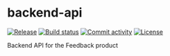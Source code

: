 # backend-api

[![Release](https://img.shields.io/github/v/release/NanoClem/backend-api)](https://img.shields.io/github/v/release/NanoClem/backend-api)
[![Build status](https://img.shields.io/github/actions/workflow/status/NanoClem/backend-api/main.yml?branch=main)](https://github.com/NanoClem/backend-api/actions/workflows/main.yml?query=branch%3Amain)
[![Commit activity](https://img.shields.io/github/commit-activity/m/NanoClem/backend-api)](https://img.shields.io/github/commit-activity/m/NanoClem/backend-api)
[![License](https://img.shields.io/github/license/NanoClem/backend-api)](https://img.shields.io/github/license/NanoClem/backend-api)

Backend API for the Feedback product
